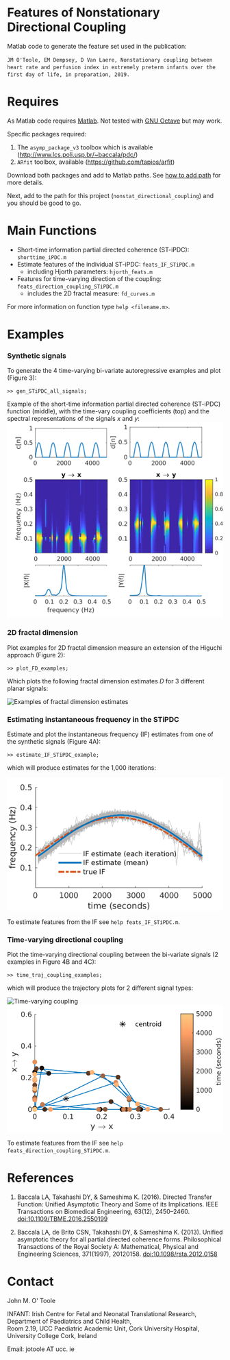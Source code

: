 Features of Nonstationary Directional Coupling
==============================================

Matlab code to generate the feature set used in the publication:

`JM O'Toole, EM Dempsey, D Van Laere, Nonstationary coupling between heart rate and
perfusion index in extremely preterm infants over the first day of life, in
preparation, 2019.`


# Requires
  As Matlab code requires [Matlab](https://uk.mathworks.com/products/matlab.html). Not
  tested with [GNU Octave](https://www.gnu.org/software/octave/) but may work.

  Specific packages required:

  1. The `asymp_package_v3` toolbox which is available
     (http://www.lcs.poli.usp.br/~baccala/pdc/)
  2. `ARfit` toolbox, available (https://github.com/tapios/arfit)
  
  Download both packages and add to Matlab paths. See [how to add
  path](https://uk.mathworks.com/help/matlab/matlab_env/add-remove-or-reorder-folders-on-the-search-path.html)
  for more details. 
  
  Next, add to the path for this project (`nonstat_directional_coupling`) and you should
  be good to go.


# Main Functions

  * Short-time information partial directed coherence (ST-iPDC): `shorttime_iPDC.m`
  * Estimate features of the individual ST-iPDC: `feats_IF_STiPDC.m`
    - including Hjorth parameters: `hjorth_feats.m`
  * Features for time-varying direction of the coupling:
    `feats_direction_coupling_STiPDC.m`
	- includes the 2D fractal measure: `fd_curves.m`

For more information on function type `help <filename.m>`.


# Examples

### Synthetic signals
To generate the 4 time-varying bi-variate autoregressive examples and plot (Figure 3):

```
>> gen_STiPDC_all_signals;
```
Example of the short-time information partial directed coherence (ST-iPDC) function
(middle), with the time-vary coupling coefficients (top) and the spectral representations
of the signals _x_ and _y_:
![Plots of the ST-iPDC function (middle)](pics/tvmvar_example2.svg 'ST-iPDC functions')


### 2D fractal dimension 
Plot examples for 2D fractal dimension measure an extension of the Higuchi approach (Figure 2):
```
>> plot_FD_examples;
```

Which plots the following fractal dimension estimates _D_ for 3 different planar signals:

![Examples of fractal dimension estimates](pics/fractal_dim_examples.svg 'Fractal dimension
(D) estimates for 3 different planar signals')


### Estimating instantaneous frequency in the STiPDC
Estimate and plot the instantaneous frequency (IF) estimates from one of the synthetic
signals (Figure 4A):
```
>> estimate_IF_STiPDC_example;
```

which will produce estimates for the 1,000 iterations:

![IF esimates](pics/if_estimate_example.svg 'IF estimates from the ST-iPDC')

To estimate features from the IF see `help feats_IF_STiPDC.m`.

### Time-varying directional coupling
Plot the time-varying directional coupling between the bi-variate signals (2 examples in Figure 4B and
4C):
```
>> time_traj_coupling_examples;
```

which will produce the trajectory plots for 2 different signal types:

![Time-varying coupling](pics/coupling_traj_examples2.svg 'Coupling
trajectories')![Time-varying coupling](pics/coupling_traj_examples3.svg 'Coupling trajectories')

To estimate features from the IF see `help feats_direction_coupling_STiPDC.m`.

# References

1. Baccala LA, Takahashi DY, & Sameshima K. (2016). Directed Transfer Function: Unified
Asymptotic Theory and Some of its Implications. IEEE Transactions on Biomedical
Engineering, 63(12), 2450–2460. [doi:10.1109/TBME.2016.2550199](https://doi.org/10.1109/TBME.2016.2550199)

2. Baccala LA, de Brito CSN, Takahashi DY, & Sameshima K. (2013). Unified asymptotic
theory for all partial directed coherence forms. Philosophical Transactions of the Royal
Society A: Mathematical, Physical and Engineering Sciences,
371(1997), 20120158. [doi:10.1098/rsta.2012.0158](https://doi.org/10.1098/rsta.2012.0158)

# 

# Contact
John M. O' Toole

INFANT: Irish Centre for Fetal and Neonatal Translational Research,  
Department of Paediatrics and Child Health,  
Room 2.19, UCC Paediatric Academic Unit, Cork University Hospital,  
University College Cork, Ireland

Email: jotoole AT ucc. ie

